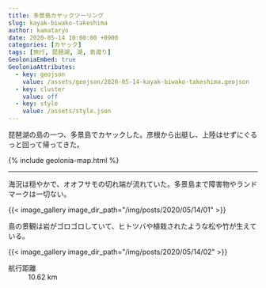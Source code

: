 ```yaml
---
title: 多景島カヤックツーリング
slug: kayak-biwako-takeshima
author: kamataryo
date: 2020-05-14 10:00:00 +0900
categories: [カヤック]
tags: [旅行, 琵琶湖, 湖, 島渡り]
GeoloniaEmbed: true
GeoloniaAttributes:
  - key: geojson
    value: /assets/geojson/2020-05-14-kayak-biwako-takeshima.geojson
  - key: cluster
    value: off
  - key: style
    value: /assets/style.json
---
```


琵琶湖の島の一つ、多景島でカヤックした。彦根から出艇し、上陸はせずにぐるっと回って帰ってきた。

{% include geolonia-map.html %}

---

海況は穏やかで、オオフサモの切れ端が流れていた。多景島まで障害物やランドマークは一切ない。

{{< image_gallery image_dir_path="/img/posts/2020/05/14/01" >}}

島の景観は岩がゴロゴロしていて、ヒトツバや植栽されたような松や竹が生えている。

{{< image_gallery image_dir_path="/img/posts/2020/05/14/02" >}}
<dl>
  <dt>航行距離</dt><dd>10.62 km</dd>
</dl>
